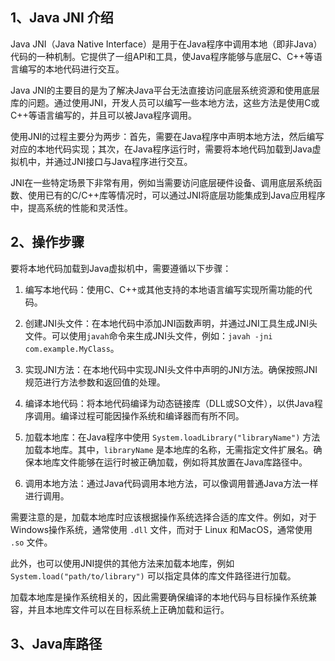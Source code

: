 ## 1、Java JNI 介绍

Java JNI（Java Native Interface）是用于在Java程序中调用本地（即非Java）代码的一种机制。它提供了一组API和工具，使Java程序能够与底层C、C++等语言编写的本地代码进行交互。

Java JNI的主要目的是为了解决Java平台无法直接访问底层系统资源和使用底层库的问题。通过使用JNI，开发人员可以编写一些本地方法，这些方法是使用C或C++等语言编写的，并且可以被Java程序调用。

使用JNI的过程主要分为两步：首先，需要在Java程序中声明本地方法，然后编写对应的本地代码实现；其次，在Java程序运行时，需要将本地代码加载到Java虚拟机中，并通过JNI接口与Java程序进行交互。

JNI在一些特定场景下非常有用，例如当需要访问底层硬件设备、调用底层系统函数、使用已有的C/C++库等情况时，可以通过JNI将底层功能集成到Java应用程序中，提高系统的性能和灵活性。

## 2、操作步骤

要将本地代码加载到Java虚拟机中，需要遵循以下步骤：

1. 编写本地代码：使用C、C++或其他支持的本地语言编写实现所需功能的代码。

2. 创建JNI头文件：在本地代码中添加JNI函数声明，并通过JNI工具生成JNI头文件。可以使用`javah`命令来生成JNI头文件，例如：`javah -jni com.example.MyClass`。

3. 实现JNI方法：在本地代码中实现JNI头文件中声明的JNI方法。确保按照JNI规范进行方法参数和返回值的处理。

4. 编译本地代码：将本地代码编译为动态链接库（DLL或SO文件），以供Java程序调用。编译过程可能因操作系统和编译器而有所不同。

5. 加载本地库：在Java程序中使用 `System.loadLibrary("libraryName")` 方法加载本地库。其中，`libraryName` 是本地库的名称，无需指定文件扩展名。确保本地库文件能够在运行时被正确加载，例如将其放置在Java库路径中。

6. 调用本地方法：通过Java代码调用本地方法，可以像调用普通Java方法一样进行调用。

需要注意的是，加载本地库时应该根据操作系统选择合适的库文件。例如，对于Windows操作系统，通常使用 `.dll` 文件，而对于 Linux 和MacOS，通常使用 `.so` 文件。

此外，也可以使用JNI提供的其他方法来加载本地库，例如 `System.load("path/to/library")` 可以指定具体的库文件路径进行加载。

加载本地库是操作系统相关的，因此需要确保编译的本地代码与目标操作系统兼容，并且本地库文件可以在目标系统上正确加载和运行。

## 3、Java库路径
